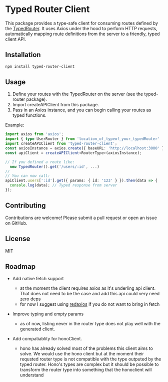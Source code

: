 # Typed Router Client

This package provides a type-safe client for consuming routes defined by the [TypedRouter](../typed-router).
It uses Axios under the hood to perform HTTP requests, automatically mapping route definitions from the server to a friendly, typed client API.

## Installation

```bash
npm install typed-router-client
```

## Usage

1. Define your routes with the TypedRouter on the server (see the typed-router package).
2. Import createAPIClient from this package.
3. Pass in an Axios instance, and you can begin calling your routes as typed functions.

Example:

```typescript
import axios from 'axios';
import { type UserRouter } from 'location_of_typeof_your_typedRouter'
import createAPIClient from 'typed-router-client';
const axiosInstance = axios.create({ baseURL: 'http://localhost:3000' })
const apiClient = createAPIClient<RouterType>(axiosInstance);

// If you defined a route like:
  new TypedRouter().get('/users/:id', ...)
//
// You can now call:
apiClient.users[':id'].get({ params: { id: '123' } }).then(data => {
  console.log(data); // Typed response from server
});
```

## Contributing

Contributions are welcome! Please submit a pull request or open an issue on GitHub.

## License

MIT

## Roadmap

- Add native fetch support
  - at the moment the client requires axios as it's underling api client. That does not need to be the case and add this api could very need zero deps
  - for now I suggest using [redaxios](https://www.npmjs.com/package/redaxios/v/0.1.0?activeTab=readme) if you do not want to bring in fetch
- Improve typing and empty params

  - as of now, listing never in the router type does not play well with the generated client.

- Add compatiablity for honoClient.
  - hono has already solved most of the problems this client aims to solve. We would use the hono client but at the moment their requsted router type is not compatible with the type outputed by the typed router. Hono's types are complex but it should be possible to transform the router type into something that the honoclient will understand
